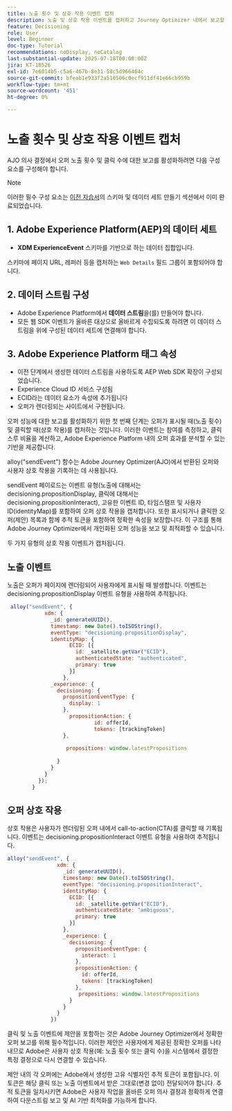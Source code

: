```yaml
---
title: 노출 횟수 및 상호 작용 이벤트 캡처
description: 노출 및 상호 작용 이벤트를 캡처하고 Journey Optimizer 내에서 보고할 데이터를 준비합니다.
feature: Decisioning
role: User
level: Beginner
doc-type: Tutorial
recommendations: noDisplay, noCatalog
last-substantial-update: 2025-07-18T00:00:00Z
jira: KT-18526
exl-id: 7e6014b5-c5a6-467b-8e31-58c5d966464c
source-git-commit: bfeab1e933f2a510506c0ecf911df41e66cb959b
workflow-type: tm+mt
source-wordcount: '451'
ht-degree: 0%

---
```


# 노출 횟수 및 상호 작용 이벤트 캡처

AJO 의사 결정에서 오퍼 노출 횟수 및 클릭 수에 대한 보고를 활성화하려면 다음 구성 요소를 구성해야 합니다.
>[!NOTE]
>
> 이러한 필수 구성 요소는 [이전 자습서](https://experienceleague.adobe.com/en/docs/journey-optimizer-learn/personalizing-offers-with-real-time-weather-data/create-schema-and-dataset)의 스키마 및 데이터 세트 만들기 섹션에서 이미 완료되었습니다.

## &#x200B;1. Adobe Experience Platform(AEP)의 데이터 세트

- **XDM ExperienceEvent** 스키마를 기반으로 하는 데이터 집합입니다.

스키마에 페이지 URL, 레퍼러 등을 캡처하는 `Web Details` 필드 그룹이 포함되어야 합니다.

## &#x200B;2. 데이터 스트림 구성

- Adobe Experience Platform에서 **데이터 스트림**&#x200B;을(를) 만들어야 합니다.
- 모든 웹 SDK 이벤트가 올바른 대상으로 올바르게 수집되도록 하려면 이 데이터 스트림을 위에 구성된 데이터 세트에 연결해야 합니다.

## &#x200B;3. Adobe Experience Platform 태그 속성

- 이전 단계에서 생성한 데이터 스트림을 사용하도록 AEP Web SDK 확장이 구성되었습니다.
- Experience Cloud ID 서비스 구성됨
- ECID라는 데이터 요소가 속성에 추가됩니다
- 오퍼가 렌더링되는 사이트에서 구현됩니다.


오퍼 성능에 대한 보고를 활성화하기 위한 첫 번째 단계는 오퍼가 표시될 때(노출 횟수) 및 클릭할 때(상호 작용)를 캡처하는 것입니다. 이러한 이벤트는 참여를 측정하고, 클릭스루 비율을 계산하고, Adobe Experience Platform 내의 오퍼 효과를 분석할 수 있는 기반을 제공합니다.

alloy(&quot;sendEvent&quot;) 함수는 Adobe Journey Optimizer(AJO)에서 반환된 오퍼와 사용자 상호 작용을 기록하는 데 사용됩니다.

sendEvent 페이로드는 이벤트 유형(노출에 대해서는 decisioning.propositionDisplay, 클릭에 대해서는 decisioning.propositionInteract), 고유한 이벤트 ID, 타임스탬프 및 사용자 ID(identityMap)를 포함하여 오퍼 상호 작용을 캡처합니다. 또한 표시되거나 클릭한 오퍼(제안) 목록과 함께 추적 토큰을 포함하여 정확한 속성을 보장합니다. 이 구조를 통해 Adobe Journey Optimizer에서 개인화된 오퍼 성능을 보고 및 최적화할 수 있습니다.

두 가지 유형의 상호 작용 이벤트가 캡처됩니다.

## 노출 이벤트

노출은 오퍼가 페이지에 렌더링되어 사용자에게 표시될 때 발생합니다. 이벤트는 decisioning.propositionDisplay 이벤트 유형을 사용하여 추적됩니다.


```javascript
 alloy("sendEvent", {
            xdm: {
              _id: generateUUID(),
              timestamp: new Date().toISOString(),
              eventType: "decisioning.propositionDisplay",
              identityMap: {
                    ECID: [{
                      id: _satellite.getVar("ECID"),
                      authenticatedState: "authenticated",
                      primary: true
                    }]
                  },
              _experience: {
                decisioning: {
                  propositionEventType: {
                    display: 1
                  },
                    propositionAction: {
                            id: offerId,
                            tokens: [trackingToken]
                  },
                  
                   propositions: window.latestPropositions
                  
                }
              }
            }
          });
        }
```

## 오퍼 상호 작용

상호 작용은 사용자가 렌더링된 오퍼 내에서 call-to-action(CTA)를 클릭할 때 기록됩니다. 이벤트는 decisioning.propositionInteract 이벤트 유형을 사용하여 추적됩니다.

```javascript
alloy("sendEvent", {
                xdm: {
                  _id: generateUUID(),
                  timestamp: new Date().toISOString(),
                  eventType: "decisioning.propositionInteract",
                  identityMap: {
                    ECID: [{
                      id: _satellite.getVar("ECID"),
                      authenticatedState: "ambiguous",
                      primary: true
                    }]
                  },
                  _experience: {
                    decisioning: {
                      propositionEventType: {
                        interact: 1
                      },
                      propositionAction: {
                        id: offerId,
                        tokens: [trackingToken]
                      },
                       propositions: window.latestPropositions
                    }
                  }
                }
              })
```

클릭 및 노출 이벤트에 제안을 포함하는 것은 Adobe Journey Optimizer에서 정확한 오퍼 보고를 위해 필수적입니다. 이러한 제안은 사용자에게 제공된 정확한 오퍼를 나타내므로 Adobe은 사용자 상호 작용(예: 노출 횟수 또는 클릭 수)을 시스템에서 결정한 특정 결정으로 다시 연결할 수 있습니다.

제안 내의 각 오퍼에는 Adobe에서 생성한 고유 식별자인 추적 토큰이 포함됩니다. 이 토큰은 해당 클릭 또는 노출 이벤트에서 받은 그대로(변경 없이) 전달되어야 합니다. 추적 토큰을 일치시키면 Adobe은 사용자 작업을 올바른 오퍼 의사 결정과 정확하게 연결하여 다운스트림 보고 및 AI 기반 최적화를 가능하게 합니다.
